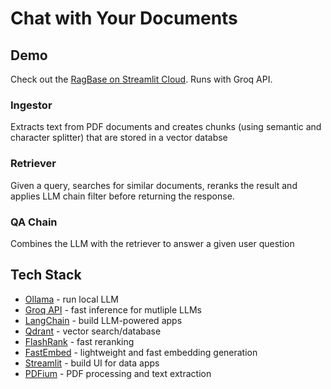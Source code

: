# Chat with Your Documents


## Demo

Check out the [RagBase on Streamlit Cloud]([https://ragbase.streamlit.app/](https://multipdfchat-nhf9qnz3cga476guuw2dtn.streamlit.app/)). Runs with Groq API.



### Ingestor

Extracts text from PDF documents and creates chunks (using semantic and character splitter) that are stored in a vector databse

### Retriever

Given a query, searches for similar documents, reranks the result and applies LLM chain filter before returning the response.

### QA Chain

Combines the LLM with the retriever to answer a given user question

## Tech Stack

- [Ollama](https://ollama.com/) - run local LLM
- [Groq API](https://groq.com/) - fast inference for mutliple LLMs
- [LangChain](https://www.langchain.com/) - build LLM-powered apps
- [Qdrant](https://qdrant.tech/) - vector search/database
- [FlashRank](https://github.com/PrithivirajDamodaran/FlashRank) - fast reranking
- [FastEmbed](https://qdrant.github.io/fastembed/) - lightweight and fast embedding generation
- [Streamlit](https://streamlit.io/) - build UI for data apps
- [PDFium](https://pdfium.googlesource.com/pdfium/) - PDF processing and text extraction


